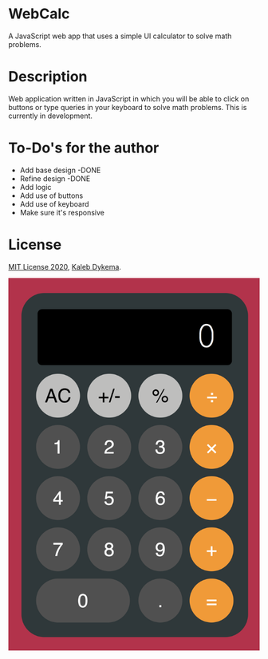 # WebCalc

A JavaScript web app that uses a simple UI calculator to solve math problems.

# Description

Web application written in JavaScript in which you will be able to click on buttons or type queries in your keyboard to solve math problems. This is currently in development.

# To-Do's for the author

- Add base design -DONE
- Refine design -DONE
- Add logic
- Add use of buttons
- Add use of keyboard
- Make sure it's responsive

# License

[MIT License 2020](https://mit-license.org), [Kaleb Dykema](https://github.com/KalebDykemal).

![webcalc_screenshot](https://github.com/KalebDykema/WebCalc/blob/master/WebCalc.png)